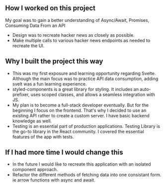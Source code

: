 ## How I worked on this project
My goal was to gain a better understanding of Async/Await, Promises, Consuming Data From an API
- Design was to recreate hacker news as closely as possible.
- Make multiple calls to various hacker news endpoints as needed to recreate the UI.

## Why I built the project this way
- This was my first exposure and learning opportunity regarding Svelte. Although the main focus was to practice API data consumption, adding svelt was a fun learning experience.
- styled-components is a great library for styling. It includes an auto-prefixer, uses scoped
classes, and allows a seamless integration with JS.
- My plan is to become a full-stack developer eventually. But for the beginning I focus on the
frontend. That's why I decided to use an existing API rather to create a custom server. I have
basic backend knowledge as well.
- Testing is an essential part of production applications. Testing Library is the go-to library in the
React community. I covered the essential features of the app with tests.
## If I had more time I would change this
- In the future I would like to recreate this application with an isolated component approach.
- Refactor the different methods of fetching data into one consistant form.  ie arrow functions with async and await.

